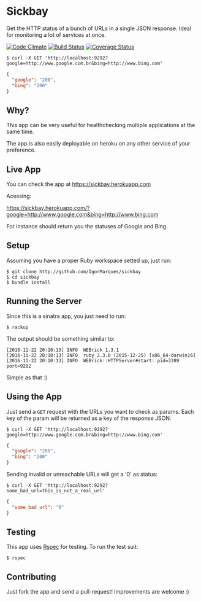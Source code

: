 # Sickbay
Get the HTTP status of a bunch of URLs in a single JSON response. Ideal for monitoring a lot of services at once.

[![Code Climate](https://codeclimate.com/github/IgorMarques/sickbay/badges/gpa.svg)](https://codeclimate.com/github/IgorMarques/sickbay)
[![Build Status](https://travis-ci.org/IgorMarques/sickbay.svg?branch=master)](https://travis-ci.org/IgorMarques/sickbay)
[![Coverage Status](https://coveralls.io/repos/github/IgorMarques/sickbay/badge.svg?branch=master)](https://coveralls.io/github/IgorMarques/sickbay?branch=master)

```shell
$ curl -X GET 'http://localhost:9292?google=http://www.google.com.br&bing=http://www.bing.com'
```

```json
{
  "google": "200",
  "bing": "200"
}
```

## Why?

This app can be very useful for healthchecking multiple applications at the same time.

The app is also easily deployable on heroku on any other service of your preference.

## Live App

You can check the app at https://sickbay.herokuapp.com

Acessing:

https://sickbay.herokuapp.com/?google=http://www.google.com&bing=http://www.bing.com

For instance should return you the statuses of Google and Bing.


## Setup

Assuming you have a proper Ruby workspace setted up, just run:

```shell
$ git clone http://github.com/IgorMarques/sickbay
$ cd sickbay
$ bundle install
```

## Running the Server

Since this is a sinatra app, you just need to run:

```shell
$ rackup
```

The output should be something similar to:

```shell
[2016-11-22 20:10:13] INFO  WEBrick 1.3.1
[2016-11-22 20:10:13] INFO  ruby 2.3.0 (2015-12-25) [x86_64-darwin16]
[2016-11-22 20:10:13] INFO  WEBrick::HTTPServer#start: pid=3389 port=9292
```

Simple as that :)

## Using the App

Just send a `GET` request with the URLs you want to check as params. Each key of the param will be returned as a key of the response JSON:

```shell
$ curl -X GET 'http://localhost:9292?google=http://www.google.com.br&bing=http://www.bing.com'
```

```json
{
  "google": "200",
  "bing": "200"
}
```

Sending invalid or unreachable URLs will get a '0' as status:

```shell
$ curl -X GET 'http://localhost:9292?some_bad_url=this_is_not_a_real_url'
```
```json  
{
  "some_bad_url": "0"
}
```                    

## Testing

This app uses [Rspec](https://github.com/rspec/rspec) for testing. To run the test suit:

```shell
$ rspec
```

## Contributing

Just fork the app and send a pull-request! Improvements are welcome :)
